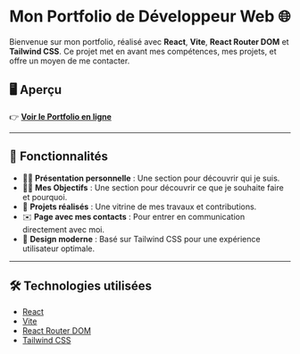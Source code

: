 # Mon Portfolio de Développeur Web 🌐

Bienvenue sur mon portfolio, réalisé avec **React**, **Vite**, **React Router DOM** et **Tailwind CSS**. Ce projet met en avant mes compétences, mes projets, et offre un moyen de me contacter.

## 🖥️ Aperçu

👉 **[Voir le Portfolio en ligne](https://corentinlartigue.github.io/MonPortfolio/)**

---

## 🚀 Fonctionnalités

- 🧑‍💻 **Présentation personnelle** : Une section pour découvrir qui je suis.
- 🧑‍💻 **Mes Objectifs** : Une section pour découvrir ce que je souhaite faire et pourquoi.
- 💼 **Projets réalisés** : Une vitrine de mes travaux et contributions.
- ✉️ **Page avec mes contacts** : Pour entrer en communication directement avec moi.
- 🌈 **Design moderne** : Basé sur Tailwind CSS pour une expérience utilisateur optimale.

---

## 🛠️ Technologies utilisées

- [React](https://reactjs.org/)
- [Vite](https://vitejs.dev/)
- [React Router DOM](https://reactrouter.com/)
- [Tailwind CSS](https://tailwindcss.com/)



